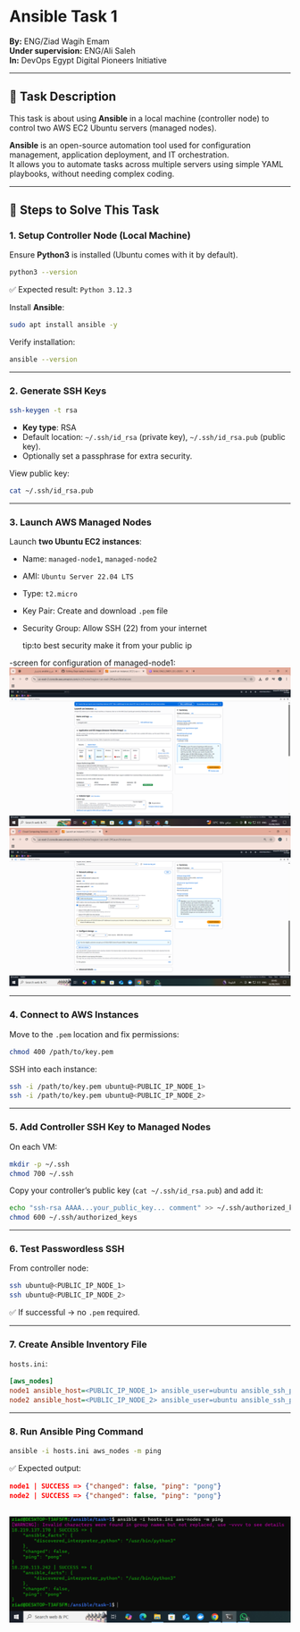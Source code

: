 # Ansible Task 1 

**By:** ENG/Ziad Wagih Emam  
**Under supervision:** ENG/Ali Saleh  
**In:** DevOps Egypt Digital Pioneers Initiative  

---

## 📌 Task Description

This task is about using **Ansible** in a local machine (controller node) to control two AWS EC2 Ubuntu servers (managed nodes).

**Ansible** is an open-source automation tool used for configuration management, application deployment, and IT orchestration.  
It allows you to automate tasks across multiple servers using simple YAML playbooks, without needing complex coding.

---

## 📌 Steps to Solve This Task

### 1. Setup Controller Node (Local Machine)
Ensure **Python3** is installed (Ubuntu comes with it by default).

```bash
python3 --version
```
✅ Expected result: `Python 3.12.3`

Install **Ansible**:

```bash
sudo apt install ansible -y
```

Verify installation:

```bash
ansible --version
```

---

### 2. Generate SSH Keys

```bash
ssh-keygen -t rsa
```

- **Key type**: RSA  
- Default location: `~/.ssh/id_rsa` (private key), `~/.ssh/id_rsa.pub` (public key).  
- Optionally set a passphrase for extra security.

View public key:

```bash
cat ~/.ssh/id_rsa.pub
```

---

### 3. Launch AWS Managed Nodes

Launch **two Ubuntu EC2 instances**:  

- Name: `managed-node1`, `managed-node2`  
- AMI: `Ubuntu Server 22.04 LTS`  
- Type: `t2.micro`  
- Key Pair: Create and download `.pem` file  
- Security Group: Allow SSH (22) from your internet
  
  tip:to best security make it from your public ip
  
-screen for configuration of managed-node1:
![vm1config(1)](https://github.com/Ziad-Wagih-DevOps/Depi-tasks/blob/main/Ansible/task-1/screenshots/3-vm1config(1).png?raw=true)
![vm2config(2)](https://github.com/Ziad-Wagih-DevOps/Depi-tasks/blob/main/Ansible/task-1/screenshots/4-vm1config(2).png?raw=true)

---

### 4. Connect to AWS Instances

Move to the `.pem` location and fix permissions:

```bash
chmod 400 /path/to/key.pem
```

SSH into each instance:

```bash
ssh -i /path/to/key.pem ubuntu@<PUBLIC_IP_NODE_1>
ssh -i /path/to/key.pem ubuntu@<PUBLIC_IP_NODE_2>
```

---

### 5. Add Controller SSH Key to Managed Nodes

On each VM:

```bash
mkdir -p ~/.ssh
chmod 700 ~/.ssh
```

Copy your controller’s public key (`cat ~/.ssh/id_rsa.pub`) and add it:

```bash
echo "ssh-rsa AAAA...your_public_key... comment" >> ~/.ssh/authorized_keys
chmod 600 ~/.ssh/authorized_keys
```

---

### 6. Test Passwordless SSH

From controller node:

```bash
ssh ubuntu@<PUBLIC_IP_NODE_1>
ssh ubuntu@<PUBLIC_IP_NODE_2>
```

✅ If successful → no `.pem` required.

---

### 7. Create Ansible Inventory File

`hosts.ini`:

```ini
[aws_nodes]
node1 ansible_host=<PUBLIC_IP_NODE_1> ansible_user=ubuntu ansible_ssh_private_key_file=~/.ssh/id_rsa
node2 ansible_host=<PUBLIC_IP_NODE_2> ansible_user=ubuntu ansible_ssh_private_key_file=~/.ssh/id_rsa
```

---

### 8. Run Ansible Ping Command

```bash
ansible -i hosts.ini aws_nodes -m ping
```

✅ Expected output:

```json
node1 | SUCCESS => {"changed": false, "ping": "pong"}
node2 | SUCCESS => {"changed": false, "ping": "pong"}
```
![ping2vm](https://github.com/Ziad-Wagih-DevOps/Depi-tasks/blob/main/Ansible/task-1/screenshots/10-ping%202vm.png?raw=true)
---
